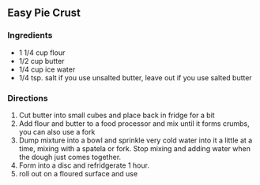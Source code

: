 ## Easy Pie Crust

### Ingredients

* 1 1/4 cup flour
* 1/2 cup butter
* 1/4 cup ice water
* 1/4 tsp. salt if you use unsalted butter, leave out if you use salted butter

### Directions

1. Cut butter into small cubes and place back in fridge for a bit
2. Add flour and butter to a food processor and mix until it forms crumbs, you
   can also use a fork
3. Dump mixture into a bowl and sprinkle very cold water into it a little at a
   time, mixing with a spatela or fork. Stop mixing and adding water when the
   dough just comes together.
4. Form into a disc and refridgerate 1 hour.
5. roll out on a floured surface and use
